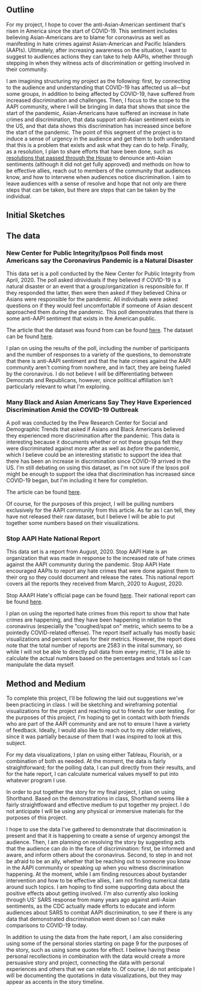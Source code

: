 ## Outline 

For my project, I hope to cover the anti-Asian-American sentiment that's risen in America since the start of COVID-19. This sentiment includes believing Asian-Americans are to blame for coronavirus as well as manifesting in hate crimes against Asian-American and Pacific Islanders (AAPIs). Ultimately, after increasing awareness on the situation, I want to suggest to audiences actions they can take to help AAPIs, whether through stepping in when they witness acts of discrimination or getting involved in their community. 

I am imagining structuring my project as the following: first, by connecting to the audience and understanding that COVID-19 has affected us all&mdash;but some groups, in addition to being affected by COVID-19, have suffered from increased discrimination and challenges. Then, I focus to the scope to the AAPI community, where I will be bringing in data that shows that since the start of the pandemic, Asian-Americans have suffered an increase in hate crimes and discrimination, that data support anti-Asian sentiment exists in the US, and that data shows this discrimination has increased since before the start of the pandemic. The point of this segment of the project is to induce a sense of urgency in the audience and get them to both understand that this is a problem that exists and ask what they can do to help. Finally, as a resolution, I plan to share efforts that have been done, such as [resolutions that passed through the House](https://meng.house.gov/media-center/press-releases/house-passes-meng-resolution-to-denounce-anti-asian-sentiment-related-to) to denounce anti-Asian sentiments (although it did not get fully approved) and methods on how to be effective allies, reach out to members of the community that audiences know, and how to intervene when audiences notice discrimination. I aim to leave audiences with a sense of resolve and hope that not only are there steps that can be taken, but there are steps that can be taken by the individual. 

## Initial Sketches 

## The data 

### New Center for Public Integrity/Ipsos Poll finds most Americans say the Coronavirus Pandemic is a Natural Disaster 

This data set is a poll conducted by the New Center for Public Integrity from April, 2020. The poll asked idnividuals if they believed if COVID-19 is a natural disaster or an event that a group/organization is responsible for. If they responded the latter, then were then asked if they believed China or Asians were responsible for the pandemic. All individuals were asked questions on if they would feel uncomfortable if someone of Asian descent approached them during the pandemic. This poll demonstrates that there is some anti-AAPI sentiment that exists in the American public. 

The article that the dataset was found from can be found [here](https://www.ipsos.com/en-us/news-polls/center-for-public-integrity-poll-2020). The dataset can be found [here](https://www.ipsos.com/sites/default/files/ct/news/documents/2020-04/topline-center-for-public-integrity-042820.pdf). 

I plan on using the results of the poll, including the number of participants and the number of responses to a variety of the questions, to demonstrate that there is anti-AAPI sentiment and that the hate crimes against the AAPI community aren't coming from nowhere, and in fact, they are being fueled by the coronavirus. I do not believe I will be differentiating between Democrats and Republicans, however, since political affiliation isn't particularly relevant to what I'm exploring. 

### Many Black and Asian Americans Say They Have Experienced Discrimination Amid the COVID-19 Outbreak

A poll was conducted by the Pew Research Center for Social and Demographic Trends that asked if Asians and Black Americans believed they experienced more discrimination after the pandemic. This data is interesting because it documents whether or not these groups felt they were discriminated against more after as well as *before* the pandemic, which I believe could be an interesting statistic to support the idea that there has been an increase in discrimination since COVID-19 arrived in the US. I'm still debating on using this dataset, as I'm not sure if the Ipsos poll might be enough to support the idea that discrimination has increased since COVID-19 began, but I'm including it here for completion. 

The article can be found [here](https://www.pewresearch.org/social-trends/2020/07/01/many-black-and-asian-americans-say-they-have-experienced-discrimination-amid-the-covid-19-outbreak/). 

Of course, for the purposes of this project, I will be pulling numbers exclusively for the AAPI community from this article. As far as I can tell, they have not released their raw dataset, but I believe I will be able to put together some numbers based on their visualizations. 

### Stop AAPI Hate National Report 

This data set is a report from August, 2020. Stop AAPI Hate is an organization that was made in response to the increased rate of hate crimes against the AAPI community during the pandemic. Stop AAPI Hate encouraged AAPIs to report any hate crimes that were done against them to their org so they could document and release the rates. This national report covers all the reports they received from March, 2020 to August, 2020. 

Stop AAAPI Hate's official page can be found [here](https://stopaapihate.org/). Their national report can be found [here](https://secureservercdn.net/104.238.69.231/a1w.90d.myftpupload.com/wp-content/uploads/2020/10/Stop_AAPI_Hate_National_Report_200805.pdf). 

I plan on using the reported hate crimes from this report to show that hate crimes are happening, and they have been happening in relation to the coronavirus (especially the "coughed/spat on" metric, which seems to be a pointedly COVID-related offense). The report itself actually has mostly basic visualizations and percent values for their metrics. However, the report does note that the total number of reports are 2583 in the inital summary, so while I will not be able to directly pull data from every metric, I'll be able to calculate the actual numbers based on the percentages and totals so I can manipulate the data myself. 

## Method and Medium 

To complete this project, I'll be following the laid out suggestions we've been practicing in class. I will be sketching and wireframing potential visualizations for the project and reaching out to friends for user testing. For the purposes of this project, I'm hoping to get in contact with both friends who are part of the AAPI community and are not to ensure I have a variety of feedback. Ideally, I would also like to reach out to my older relatives, since it was partially because of them that I was inspired to look at this subject. 

For my data visualizations, I plan on using either Tableau, Flourish, or a combination of both as needed. At the moment, the data is fairly straightforward; for the polling data, I can pull directly from their results, and for the hate report, I can calculate numerical values myself to put into whatever program I use.

In order to put together the story for my final project, I plan on using Shorthand. Based on the demonstrations in class, Shorthand seems like a fairly straightfoward and effective medium to put together my project. I do not anticipate I will be using any physical or immersive materials for the purposes of this project. 

I hope to use the data I've gathered to demonstrate that discrimination is present and that it is happening to create a sense of urgency amongst the audience. Then, I am planning on resolving the story by suggesting acts that the audience can do in the face of discrimination: first, be informed and aware, and inform others about the coronavirus. Second, to step in and not be afraid to be an ally, whether that be reaching out to someone you know in the AAPI community or speaking up when you witness discrimination happening. At the moment, while I am finding resources about bystander intervention and how to be effective allies, I am not finding numerical data around such topics. I am hoping to find some supporting data about the positive effects about getting involved. I'm also currently also looking through US' SARS response from many years ago against anti-Asian sentiments, as the CDC actually made efforts to educate and inform audiences about SARS to combat AAPI discrimination, to see if there is any data that demonstrated discrimination went down so I can make comparisons to COVID-19 today. 

In addition to using the data from the hate report, I am also considering using some of the personal stories starting on page 9 for the purposes of the story, such as using some quotes for effect. I believe having these personal recollections in combination with the data would create a more persuasive story and project, connecting the data with personal experiences and others that we can relate to. Of course, I do not anticipate I will be documenting the quotations in data visualizations, but they may appear as accents in the story timeline. 
